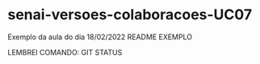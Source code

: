 # senai-versoes-colaboracoes-UC07
Exemplo da aula do dia 18/02/2022
README EXEMPLO

LEMBREI COMANDO: GIT STATUS